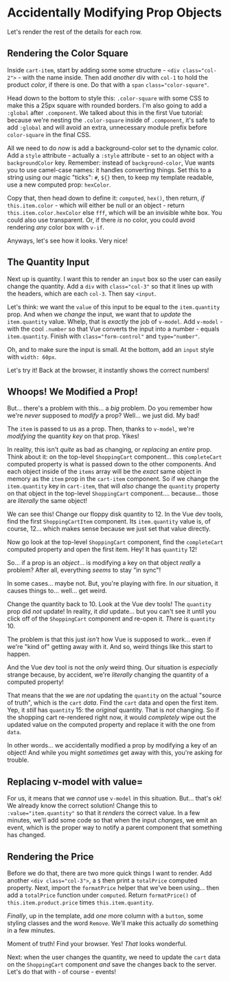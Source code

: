# Accidentally Modifying Prop Objects

Let's render the rest of the details for each row.

## Rendering the Color Square

Inside `cart-item`, start by adding some some structure -
`<div class="col-2">` - with the name inside. Then add *another* div with
`col-1` to hold the product *color*, if there is one. Do that with a `span`
`class="color-square"`.

Head down to the bottom to style this: `.color-square` with some CSS to make this
a 25px square with rounded borders. I'm also going to add a `:global` after
`.component`. We talked about this in the first Vue tutorial: because we're nesting
the `.color-square` inside of `.component`, it's safe to add `:global` and will
avoid an extra, unnecessary module prefix before `color-square` in the final CSS.

All we need to do *now* is add a background-color set to the dynamic color. Add
a `style` attribute - actually a `:style` attribute - set to an object with a
`backgroundColor` key. Remember: instead of `background-color`, Vue wants you to
use camel-case names: it handles converting things. Set this
to a string using our magic "ticks": `#`, `${}` then, to keep my template readable,
use a new computed prop: `hexColor`.

Copy that, then head down to define it: `computed`, `hex()`, then return,
*if* `this.item.color` - which will either be null or an object - return
`this.item.color.hexColor` else `fff`, which will be an invisible white box.
You could also use transparent. Or, if there *is* no color, you could avoid
rendering *any* color box with `v-if`.

Anyways, let's see how it looks. Very nice!

## The Quantity Input

Next up is quantity. I want this to render an `input` box so the user can easily
change the quantity. Add a `div` with `class="col-3"` so that it lines up with
the headers, which are each `col-3`. Then say `<input`.

Let's think: we want the `value` of this input to be equal to the `item.quantity`
prop. And when we *change* the input, we want that to *update* the `item.quantity`
value. Whelp, that is *exactly* the job of `v-model`. Add `v-model` - with the cool
`.number` so that Vue converts the input into a number - equals `item.quantity`.
Finish with `class="form-control"` and `type="number"`.

Oh, and to make sure the input is small. At the bottom, add an `input` style
with `width: 60px`.

Let's try it! Back at the browser, it instantly shows the correct numbers!

## Whoops! We Modified a Prop!

But... there's a problem with this... a *big* problem. Do you remember how we're
*never* supposed to *modify* a prop? Well... we just did. My bad!

The `item` is passed to us as a prop. Then, thanks to `v-model`, we're
*modifying* the quantity *key* on that prop. Yikes!

In reality, this isn't *quite* as bad as changing, or *replacing* an *entire* prop.
Think about it: on the top-level `ShoppingCart` component... this `completeCart`
computed property is what is passed down to the other components. And each object
inside of the `items` array will be the *exact* same object in memory as the
`item` prop in the `cart-item` component. So if we change the `item.quantity` key
in `cart-item`, that will *also* change the `quantity` property on that object
in the top-level `ShoppingCart` component.... because... those are *literally* the
same object!

We can see this! Change our floppy disk quantity to 12. In the Vue dev
tools, find the first `ShoppingCartItem` component. Its `item.quantity` value
is, of course, 12... which makes sense because we just set that value directly.

Now go look at the top-level `ShoppingCart` component, find the `completeCart`
computed property and open the first item. Hey! It has `quantity` 12!

So... if a prop is an *object*... is modifying a key on that object *really*
a problem? After all, everything *seems* to stay "in sync"!

In some cases... maybe not. But, you're playing with fire. In *our* situation,
it causes things to... well... get weird.

Change the quantity back to 10. Look at the Vue dev tools! The `quantity` prop
did *not* update! In reality, it *did* update... but you can't see it until you
click off of the `ShoppingCart` component and re-open it. *There* is `quantity` 10.

The problem is that this just *isn't* how Vue is supposed to work... even if we're
"kind of" getting away with it. And so, weird things like this start to happen.

And the Vue dev tool is not the *only* weird thing. Our situation is *especially*
strange because, by accident, we're *literally* changing the quantity of a computed
property!

That means that the we are *not* updating the `quantity` on the actual "source of
truth", which is the `cart` *data*. Find the `cart` data and open the first item.
Yep, it *still* has `quantity` 15: the *original* quantity. That is *not* changing.
So if the shopping cart re-rendered right now, it would *completely* wipe out the
updated value on the computed property and replace it with the one from `data`.

In other words... we accidentally modified a prop by modifying a key of an object!
And while you might *sometimes* get away with this, you're asking for trouble.

## Replacing v-model with value=

For us, it means that we *cannot* use `v-model` in this situation. But... that's
ok! We already know the correct solution! Change this to `:value="item.quantity"`
so that it *renders* the correct value. In a few minutes, we'll add some code so
that when the input *changes*, we emit an event, which is the proper way to notify
a parent component that something has changed.

## Rendering the Price

Before we do that, there are two more quick things I want to render. Add another
`<div class="col-3">`, a `$` then print a `totalPrice` computed property. Next,
import the `formatPrice` helper that we've been using... then add a `totalPrice`
function under `computed`. Return `formatPrice()` of `this.item.product.price`
times `this.item.quantity`.

*Finally*, up in the template, add *one* more column with a `button`, some styling
classes and the word `Remove`. We'll make this actually *do* something in a few
minutes.

Moment of truth! Find your browser. Yes! *That* looks wonderful.

Next: when the user changes the quantity, we need to update the `cart` data
on the `ShoppingCart` component *and* save the changes back to the server. Let's
do that with - of course - events!
